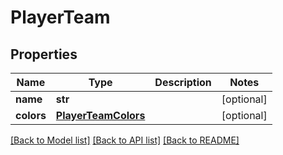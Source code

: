 # PlayerTeam

## Properties
Name | Type | Description | Notes
------------ | ------------- | ------------- | -------------
**name** | **str** |  | [optional] 
**colors** | [**PlayerTeamColors**](PlayerTeamColors.md) |  | [optional] 

[[Back to Model list]](../README.md#documentation-for-models) [[Back to API list]](../README.md#documentation-for-api-endpoints) [[Back to README]](../README.md)


